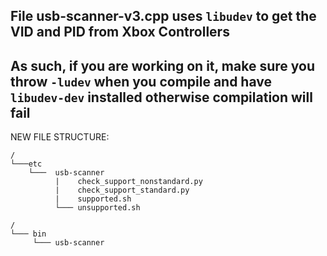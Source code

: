 ##  File usb-scanner-v3.cpp uses `libudev` to get the VID and PID from Xbox Controllers ##
##  As such, if you are working on it, make sure you throw `-ludev`  when you compile and have `libudev-dev` installed otherwise compilation will fail ##

NEW FILE STRUCTURE:
```
/
└───etc
    └───  usb-scanner
          |    check_support_nonstandard.py
          |    check_support_standard.py
          |    supported.sh
          └─── unsupported.sh

/
└─── bin
     └─── usb-scanner
     
```
